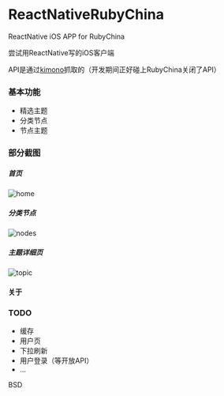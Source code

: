 # ReactNativeRubyChina
ReactNative iOS APP for RubyChina

尝试用ReactNative写的iOS客户端

API是通过[kimono](https://www.kimonolabs.com)抓取的（开发期间正好碰上RubyChina关闭了API）

### 基本功能
- 精选主题
- 分类节点
- 节点主题

### 部分截图
##### 首页
![home](http://henter.qiniudn.com/ios/home.png)

##### 分类节点
![nodes](http://henter.qiniudn.com/ios/nodes.png)

##### 主题详细页
![topic](http://henter.qiniudn.com/ios/topic.png)


#### 关于



### TODO
- 缓存
- 用户页
- 下拉刷新
- 用户登录（等开放API）
- ...

BSD

